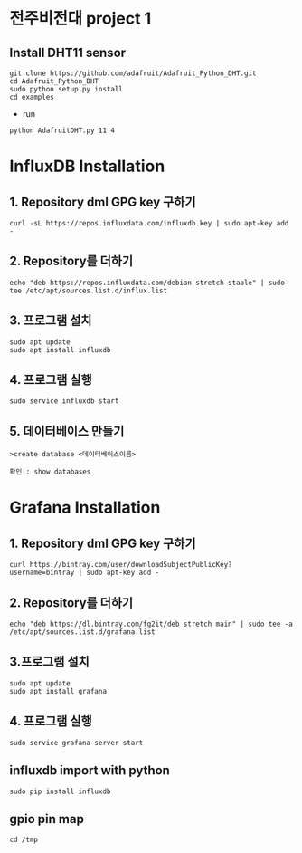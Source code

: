 #  전주비전대 project 1

## Install DHT11 sensor
```
git clone https://github.com/adafruit/Adafruit_Python_DHT.git
cd Adafruit_Python_DHT
sudo python setup.py install
cd examples
```
  - run
  ```
  python AdafruitDHT.py 11 4
  ```
  
# InfluxDB Installation
  ## 1. Repository dml  GPG key 구하기
  ```
  curl -sL https://repos.influxdata.com/influxdb.key | sudo apt-key add -
  ```
  
  ## 2. Repository를 더하기
  ```
  echo "deb https://repos.influxdata.com/debian stretch stable" | sudo tee /etc/apt/sources.list.d/influx.list
  ```
  
  ## 3. 프로그램 설치
  ```
  sudo apt update
  sudo apt install influxdb
  ```
  
  ## 4. 프로그램 실행
  ```
  sudo service influxdb start
  ```
  
  ## 5. 데이터베이스 만들기
  ```
  >create database <데이터베이스이름>
  ```
  ```
  확인 : show databases
  ```
  # Grafana Installation
  ## 1. Repository dml  GPG key 구하기
  ```
  curl https://bintray.com/user/downloadSubjectPublicKey?username=bintray | sudo apt-key add -
  ```
  
  ## 2. Repository를 더하기
  ```
  echo "deb https://dl.bintray.com/fg2it/deb stretch main" | sudo tee -a /etc/apt/sources.list.d/grafana.list
  ```
  
  ## 3.프로그램 설치
  ```
  sudo apt update
  sudo apt install grafana
  ```
  
  ## 4. 프로그램 실행
  ```
  sudo service grafana-server start
  ```
  ## influxdb import with python
  ```
  sudo pip install influxdb
  ```
  ## gpio pin map
  ```
  cd /tmp
  
  
